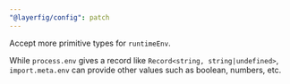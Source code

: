 ```yaml
---
"@layerfig/config": patch
---
```


Accept more primitive types for `runtimeEnv`.

While `process.env` gives a record like `Record<string, string|undefined>`, `import.meta.env` can provide other values such as boolean, numbers, etc.
